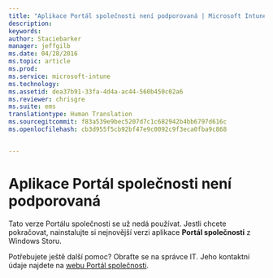 ```yaml
---
title: "Aplikace Portál společnosti není podporovaná | Microsoft Intune"
description: 
keywords: 
author: Staciebarker
manager: jeffgilb
ms.date: 04/28/2016
ms.topic: article
ms.prod: 
ms.service: microsoft-intune
ms.technology: 
ms.assetid: dea37b91-33fa-4d4a-ac44-560b450c02a6
ms.reviewer: chrisgre
ms.suite: ems
translationtype: Human Translation
ms.sourcegitcommit: f83a539e9bec5207d7c1c682942b4bb6797d616c
ms.openlocfilehash: cb3d955f5cb92bf47e9c0092c9f3eca0fba9c868


---
```


# Aplikace Portál společnosti není podporovaná
Tato verze Portálu společnosti se už nedá používat. Jestli chcete pokračovat, nainstalujte si nejnovější verzi aplikace **Portál společnosti** z Windows Storu.


Potřebujete ještě další pomoc? Obraťte se na správce IT. Jeho kontaktní údaje najdete na [webu Portál společnosti](http://portal.manage.microsoft.com).



<!--HONumber=Jun16_HO4-->


